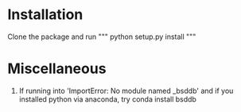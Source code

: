 # Installation
Clone the package and run
"""
python setup.py install
"""

# Miscellaneous
1. If running into 'ImportError: No module named _bsddb' and if you installed python via anaconda, try conda install bsddb
